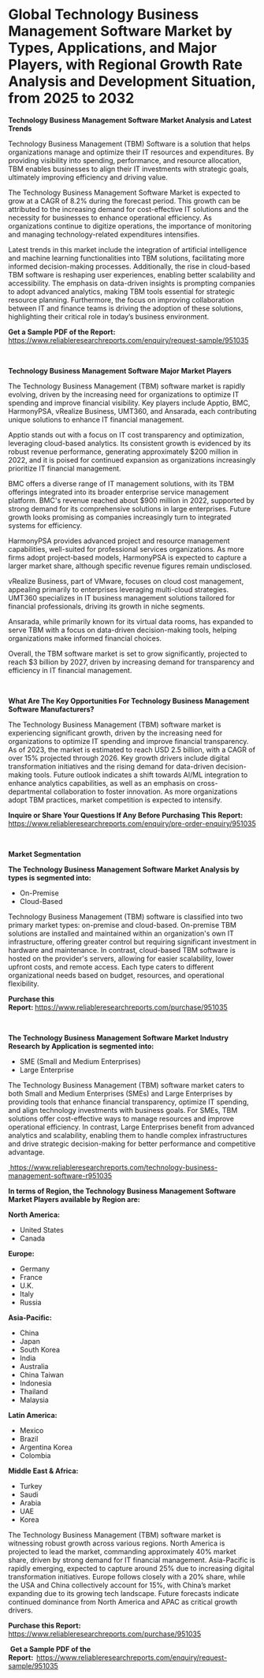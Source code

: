 <p><h1>Global Technology Business Management Software Market by Types, Applications, and Major Players, with Regional Growth Rate Analysis and Development Situation, from 2025 to 2032</h1></p><p><strong>Technology Business Management Software Market Analysis and Latest Trends</strong></p>
<p><p>Technology Business Management (TBM) Software is a solution that helps organizations manage and optimize their IT resources and expenditures. By providing visibility into spending, performance, and resource allocation, TBM enables businesses to align their IT investments with strategic goals, ultimately improving efficiency and driving value. </p><p>The Technology Business Management Software Market is expected to grow at a CAGR of 8.2% during the forecast period. This growth can be attributed to the increasing demand for cost-effective IT solutions and the necessity for businesses to enhance operational efficiency. As organizations continue to digitize operations, the importance of monitoring and managing technology-related expenditures intensifies. </p><p>Latest trends in this market include the integration of artificial intelligence and machine learning functionalities into TBM solutions, facilitating more informed decision-making processes. Additionally, the rise in cloud-based TBM software is reshaping user experiences, enabling better scalability and accessibility. The emphasis on data-driven insights is prompting companies to adopt advanced analytics, making TBM tools essential for strategic resource planning. Furthermore, the focus on improving collaboration between IT and finance teams is driving the adoption of these solutions, highlighting their critical role in today’s business environment.</p></p>
<p><strong>Get a Sample PDF of the Report:&nbsp;</strong> <a href="https://www.reliableresearchreports.com/enquiry/request-sample/951035?utm_campaign=2230&utm_medium=2&utm_source=Github&utm_content=ia&utm_term=18042025&utm_id=technology-business-management-software">https://www.reliableresearchreports.com/enquiry/request-sample/951035</a></p>
<p>&nbsp;</p>
<p><strong>Technology Business Management Software Major Market Players</strong></p>
<p><p>The Technology Business Management (TBM) software market is rapidly evolving, driven by the increasing need for organizations to optimize IT spending and improve financial visibility. Key players include Apptio, BMC, HarmonyPSA, vRealize Business, UMT360, and Ansarada, each contributing unique solutions to enhance IT financial management.</p><p>Apptio stands out with a focus on IT cost transparency and optimization, leveraging cloud-based analytics. Its consistent growth is evidenced by its robust revenue performance, generating approximately $200 million in 2022, and it is poised for continued expansion as organizations increasingly prioritize IT financial management.</p><p>BMC offers a diverse range of IT management solutions, with its TBM offerings integrated into its broader enterprise service management platform. BMC's revenue reached about $900 million in 2022, supported by strong demand for its comprehensive solutions in large enterprises. Future growth looks promising as companies increasingly turn to integrated systems for efficiency.</p><p>HarmonyPSA provides advanced project and resource management capabilities, well-suited for professional services organizations. As more firms adopt project-based models, HarmonyPSA is expected to capture a larger market share, although specific revenue figures remain undisclosed.</p><p>vRealize Business, part of VMware, focuses on cloud cost management, appealing primarily to enterprises leveraging multi-cloud strategies. UMT360 specializes in IT business management solutions tailored for financial professionals, driving its growth in niche segments.</p><p>Ansarada, while primarily known for its virtual data rooms, has expanded to serve TBM with a focus on data-driven decision-making tools, helping organizations make informed financial choices.</p><p>Overall, the TBM software market is set to grow significantly, projected to reach $3 billion by 2027, driven by increasing demand for transparency and efficiency in IT financial management.</p></p>
<p>&nbsp;</p>
<p><strong>What Are The Key Opportunities For Technology Business Management Software Manufacturers?</strong></p>
<p><p>The Technology Business Management (TBM) software market is experiencing significant growth, driven by the increasing need for organizations to optimize IT spending and improve financial transparency. As of 2023, the market is estimated to reach USD 2.5 billion, with a CAGR of over 15% projected through 2026. Key growth drivers include digital transformation initiatives and the rising demand for data-driven decision-making tools. Future outlook indicates a shift towards AI/ML integration to enhance analytics capabilities, as well as an emphasis on cross-departmental collaboration to foster innovation. As more organizations adopt TBM practices, market competition is expected to intensify.</p></p>
<p><strong>Inquire or Share Your Questions If Any Before Purchasing This Report:</strong> <a href="https://www.reliableresearchreports.com/enquiry/pre-order-enquiry/951035?utm_campaign=2230&utm_medium=2&utm_source=Github&utm_content=ia&utm_term=18042025&utm_id=technology-business-management-software">https://www.reliableresearchreports.com/enquiry/pre-order-enquiry/951035</a></p>
<p>&nbsp;</p>
<p><strong>Market Segmentation</strong></p>
<p><strong>The Technology Business Management Software Market Analysis by types is segmented into:</strong></p>
<p><ul><li>On-Premise</li><li>Cloud-Based</li></ul></p>
<p><p>Technology Business Management (TBM) software is classified into two primary market types: on-premise and cloud-based. On-premise TBM solutions are installed and maintained within an organization's own IT infrastructure, offering greater control but requiring significant investment in hardware and maintenance. In contrast, cloud-based TBM software is hosted on the provider's servers, allowing for easier scalability, lower upfront costs, and remote access. Each type caters to different organizational needs based on budget, resources, and operational flexibility.</p></p>
<p><strong>Purchase this Report:&nbsp;</strong><a href="https://www.reliableresearchreports.com/purchase/951035?utm_campaign=2230&utm_medium=2&utm_source=Github&utm_content=ia&utm_term=18042025&utm_id=technology-business-management-software">https://www.reliableresearchreports.com/purchase/951035</a></p>
<p>&nbsp;</p>
<p><strong>The Technology Business Management Software Market Industry Research by Application is segmented into:</strong></p>
<p><ul><li>SME (Small and Medium Enterprises)</li><li>Large Enterprise</li></ul></p>
<p><p>The Technology Business Management (TBM) software market caters to both Small and Medium Enterprises (SMEs) and Large Enterprises by providing tools that enhance financial transparency, optimize IT spending, and align technology investments with business goals. For SMEs, TBM solutions offer cost-effective ways to manage resources and improve operational efficiency. In contrast, Large Enterprises benefit from advanced analytics and scalability, enabling them to handle complex infrastructures and drive strategic decision-making for better performance and competitive advantage.</p></p>
<p><a href="https://www.reliableresearchreports.com/technology-business-management-software-r951035?utm_campaign=2230&utm_medium=2&utm_source=Github&utm_content=ia&utm_term=18042025&utm_id=technology-business-management-software">&nbsp;https://www.reliableresearchreports.com/technology-business-management-software-r951035</a></p>
<p><strong>In terms of Region, the Technology Business Management Software Market Players available by Region are:</strong></p>
<p>
    <p> <strong> North America: </strong>
        <ul>
            <li>United States</li>
            <li>Canada</li>
        </ul>
        </p> 
    <p> <strong> Europe: </strong>
        <ul>
            <li>Germany</li>
            <li>France</li>
            <li>U.K.</li>
            <li>Italy</li>
            <li>Russia</li>
        </ul>
        </p> 
    <p> <strong> Asia-Pacific: </strong>
        <ul>
            <li>China</li>
            <li>Japan</li>
            <li>South Korea</li>
            <li>India</li>
            <li>Australia</li>
            <li>China Taiwan</li>
            <li>Indonesia</li>
            <li>Thailand</li>
            <li>Malaysia</li>
        </ul>
        </p> 
    <p> <strong> Latin America: </strong>
        <ul>
            <li>Mexico</li>
            <li>Brazil</li>
            <li>Argentina Korea</li>
            <li>Colombia</li>
        </ul>
        </p> 
    <p> <strong> Middle East & Africa: </strong>
        <ul>
            <li>Turkey</li>
            <li>Saudi</li>
            <li>Arabia</li>
            <li>UAE</li>
            <li>Korea</li>
        </ul>
    </p>
    </p>
<p><p>The Technology Business Management (TBM) software market is witnessing robust growth across various regions. North America is projected to lead the market, commanding approximately 40% market share, driven by strong demand for IT financial management. Asia-Pacific is rapidly emerging, expected to capture around 25% due to increasing digital transformation initiatives. Europe follows closely with a 20% share, while the USA and China collectively account for 15%, with China’s market expanding due to its growing tech landscape. Future forecasts indicate continued dominance from North America and APAC as critical growth drivers.</p></p>
<p><strong>Purchase this Report: </strong><a href="https://www.reliableresearchreports.com/purchase/951035?utm_campaign=2230&utm_medium=2&utm_source=Github&utm_content=ia&utm_term=18042025&utm_id=technology-business-management-software">https://www.reliableresearchreports.com/purchase/951035</a></p>
<p>&nbsp;<strong>Get a Sample PDF of the Report:&nbsp;&nbsp;</strong><a href="https://www.reliableresearchreports.com/enquiry/request-sample/951035?utm_campaign=2230&utm_medium=2&utm_source=Github&utm_content=ia&utm_term=18042025&utm_id=technology-business-management-software">https://www.reliableresearchreports.com/enquiry/request-sample/951035</a></p>
<p><strong></strong></p>
<p><p></p><p></p><p></p></p>